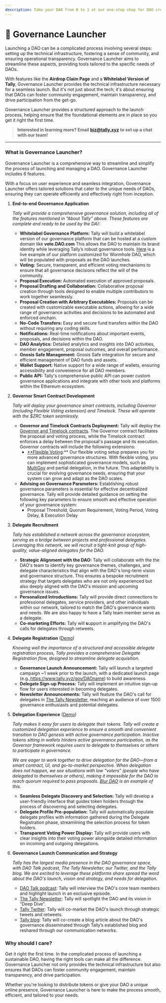 ```yaml
---
description: Take your DAO from 0 to 1 at our one-stop shop for DAO creation.
---
```


# 🚀 Governance Launcher



Launching a DAO can be a complicated process involving several steps: setting up the technical infrastructure, fostering a sense of community, and ensuring operational transparency. Governance Launcher aims to streamline these aspects, providing tools tailored to the specific needs of DAOs.

With features like the **Airdrop Claim Page** and a **Whitelabel Version of Tally**, Governance Launcher provides the technical infrastructure necessary for a seamless launch. But it's not just about the tech; it's about ensuring that DAOs can foster community engagement, maintain transparency, and drive participation from the get-go.

Governance Launcher provides a structured approach to the launch process, helping ensure that the foundational elements are in place so you get it right the first time.

> **Interested in learning more? Email** [**biz@tally.xyz**](mailto:biz@tally.xyz) **to set up a chat with our team!**

***

### What is Governance Launcher?

Governance Launcher is a comprehensive way to streamline and simplify the process of launching and managing a DAO. Governance Launcher includes 6 features.



With a focus on user experience and seamless integration, Governance Launcher offers tailored solutions that cater to the unique needs of DAOs, ensuring they can operate efficiently and effectively right from inception.&#x20;

1.  **End-to-end Governance Application**

    _Tally will provide a comprehensive governance solution, including all of the features mentioned in “About Tally” above. These features are complete and ready to be used by the DA):_

    * **Whitelabel Governance Platform:** Tally will build a whitelabel version of our governance platform that can be hosted at a custom domain like **vote.DAO.com** This allows the DAO to maintain its brand identity while leveraging Tally’s robust governance tools. [Here](https://www.tally.xyz/gov/wormhole) is a live example of our platform customized for Wormhole DAO, which will be populated with proposals as the DAO launches.
    * **Voting:** Secure, transparent, and efficient voting mechanisms to ensure that all governance decisions reflect the will of the community.
    * **Proposal Execution:** Automated execution of approved proposals.
    * **Proposal Drafting and Collaboration:** Collaborative proposal creation through tools designed to enable multiple contributors to work together seamlessly.
    * **Proposal Creation with Arbitrary Executables:** Proposals can be created with customizable executable actions, allowing for a wide range of governance activities and decisions to be automated and enforced onchain.
    * **No-Code Transfers:** Easy and secure fund transfers within the DAO without requiring any coding skills.
    * **Notifications:** Real-time notifications about important events, proposals, and decisions within the DAO.
    * **DAO Analytics:** Detailed analytics and insights into DAO activities, member engagement, proposal outcomes, and overall performance.
    * **Gnosis Safe Management:** Gnosis Safe integration for secure and efficient management of DAO funds and assets.
    * **Wallet Support:** Native support for a wide range of wallets, ensuring accessibility and convenience for all DAO members.
    * **Public API:** Tally's comprehensive public API can power custom governance applications and integrate with other tools and platforms within the Ethereum ecosystem.
2.  **Governor Smart Contract Development**

    _Tally will deploy your governance smart contracts, including Governor (including Flexible Voting extension) and Timelock. These will operate with the $ZRC token seamlessly._

    * **Governor and Timelock Contracts Deployment:** Tally will deploy the [Governor and Timelock contracts](https://docs.openzeppelin.com/contracts/4.x/governance). The Governor contract facilitates the proposal and voting process, while the Timelock contract enforces a delay between the proposal's passage and its execution. Governor contracts will include the following extensions:
      * [\*\*Flexible Voting](https://flexiblevoting.com/):\*\* Our flexible voting setup prepares you for more advanced governance structures. With flexible voting, you can implement sophisticated governance models, such as [MultiGov](https://tally.mirror.xyz/peHXv-1Bv4RY6Hf3UeCSH74aCu2e2ttSMytxJwB7DpY) and partial delegation, in the future. This adaptability is crucial for evolving governance needs, ensuring that your system can grow and adapt as the DAO scales.
    * **Advising on Governance Parameters:** Establishing robust governance parameters is essential for effective decentralized governance. Tally will provide detailed guidance on setting the following key parameters to ensure smooth and effective operation of your governance system:
      * Proposal Threshold, Quorum Requirement, Voting Period, Voting Delay, & Execution Delay
3.  **Delegate Recruitment**

    _Tally has established a network across the governance ecosystem, serving as a bridge between projects and professional delegates. Leveraging this network, we will recruit a tight-knit group of high-quality, value-aligned delegates for the DAO._

    * **Strategic Alignment with the DAO:** Tally will collaborate with the the DAO's team to identify key governance themes, challenges, and delegate characteristics that align with the DAO's long-term vision and governance structure. This ensures a bespoke recruitment strategy that targets delegates who are not only experienced but also deeply aligned with the DAO's mission and upcoming governance issues.
    * **Personalized Introductions:** Tally will provide direct connections to professional delegates, service providers, and other individuals within our network, tailored to match the DAO's governance wants and needs. We are also happy to have a Tally team member serve as a delegate.
    * **Co-marketing Efforts:** Tally will **s**upport in amplifying the DAO's calls for delegates through retweets.
4.  **Delegate Registration** ([Demo](https://drive.google.com/file/d/1ryLl\_-H9gNOZPCsz6Umdp330IIiVJFke/view?usp=drive\_link))

    _Knowing well the importance of a structured and accessible delegate registration process, Tally provides a comprehensive Delegate Registration flow, designed to streamline delegate acquisition._

    * **Governance Launch Announcement:** Tally will launch a targeted campaign \~1 week prior to the launch, with a dedicated launch page (e.g.,https://www.tally.xyz/gov/DAOname) to build awareness.
    * **Delegate Sign-up Process:** Tally will implement an intuitive sign-up flow for users interested in becoming delegates.
    * **Newsletter Announcements:** Tally will feature the DAO's call for delegates in [The Tally Newsletter](https://newsletter.tally.xyz/), reaching an audience of over 1500 governance enthusiasts and potential delegates.
5.  **Delegation Experience**  ([Demo](https://drive.google.com/file/d/1l6JYr\_pRMIktr44Jf9\_RgfrhqO15AfbY/view?usp=sharing))

    _Tally makes it easy for users to delegate their tokens. Tally will create a customized delegation experience to ensure a smooth and convenient transition to DAO genesis with active governance participation. Inactive tokens sitting in wallets hinders active governance participation, as the Governor framework requires users to delegate to themselves or others to participate in governance._

    _We are eager to work together to drive delegation for the DAO—from a smart contract, UI, and go-to-market perspective. When delegation does not happen, we see situations with low “voters” (people who have delegated to themselves or others), making it impossible for the DAO to reach quorum required to pass proposals._ [_Blur DAO_](https://www.tally.xyz/gov/blur) _is an example of this._

    * **Seamless Delegate Discovery and Selection:** Tally will develop a user-friendly interface that guides token holders through the process of discovering and selecting delegates.
    * **Delegate Profile Pre-population:** Tally will automatically populate delegate profiles with information gathered during the Delegate Registration phase, streamlining the selection process for token holders.
    * **Transparent Voting Power Display:** Tally will provide users with clear insights into their voting power alongside detailed information on incoming and outgoing delegations.
6.  **Governance Launch Communication and Strategy**

    _Tally has the largest media presence in the DAO governance space, with DAO Talk podcast, The Tally Newsletter, our Twitter, and the Tally blog. We are excited to leverage these platforms share spread the word about the DAO's launch, vision and strategy, and needs for delegation._

    * [DAO Talk podcast](https://open.spotify.com/show/6nCG7KVFfn28NHgLmQH5tv?si=93882e2e1b4244b6): Tally will interview the DAO's core team members and highlight launch in an exclusive episode.
    * [The Tally Newsletter](https://newsletter.tally.xyz/): Tally will spotlight the DAO and its vision in “Deep Dive”.
    * [Tally Twitter](https://twitter.com/tallyxyz): Tally will co-market the DAO's launch through strategic tweets and retweets.
    * [Tally blog](https://tally.mirror.xyz/): Tally will co-create a blog article about the DAO's governance disseminated through Tally’s established blog and reshared through our communication networks.

### Why should I care?

Get it right the first time. In the complicated process of launching a sustainable DAO, having the right tools can make all the difference. Governance Launcher not only provides the technical infrastructure but also ensures that DAOs can foster community engagement, maintain transparency, and drive participation.

Whether you're looking to distribute tokens or give your DAO a unique online presence, Governance Launcher is here to make the process smooth, efficient, and tailored to your needs.&#x20;
